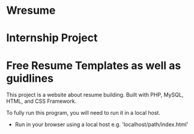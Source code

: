 # Wresume
# Internship Project
# Free Resume Templates as well as guidlines

<p>
This project is a website about resume building. Built with PHP, MySQL, HTML, and CSS Framework.
<p>
To fully run this program, you will need to run it in a local host.
<ul>
<li>Run in your browser using a local host e.g. 'localhost/path/index.html'
</ul>

